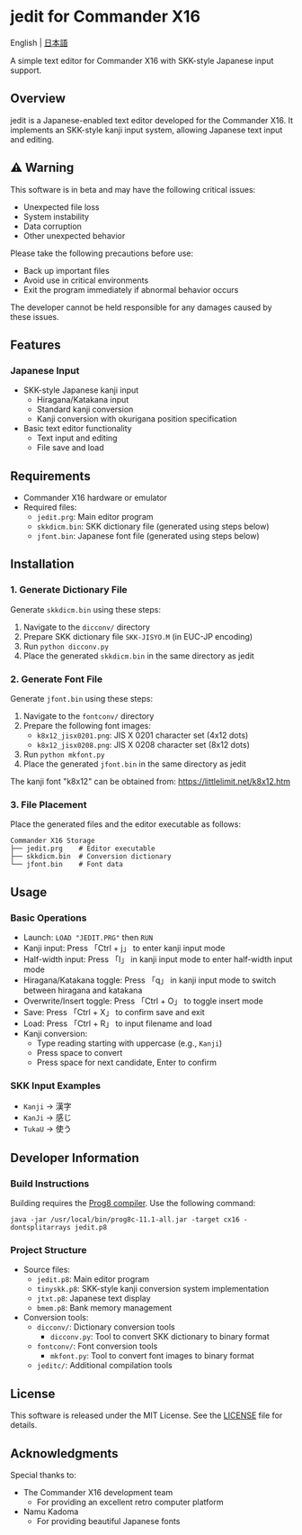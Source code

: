 # jedit for Commander X16

English | [日本語](README.ja.md)

A simple text editor for Commander X16 with SKK-style Japanese input support.

## Overview

jedit is a Japanese-enabled text editor developed for the Commander X16. It implements an SKK-style kanji input system, allowing Japanese text input and editing.

## ⚠️ Warning

This software is in beta and may have the following critical issues:

- Unexpected file loss
- System instability
- Data corruption
- Other unexpected behavior

Please take the following precautions before use:

- Back up important files
- Avoid use in critical environments
- Exit the program immediately if abnormal behavior occurs

The developer cannot be held responsible for any damages caused by these issues.

## Features

### Japanese Input
- SKK-style Japanese kanji input
  - Hiragana/Katakana input
  - Standard kanji conversion
  - Kanji conversion with okurigana position specification
- Basic text editor functionality
  - Text input and editing
  - File save and load

## Requirements

- Commander X16 hardware or emulator
- Required files:
  - `jedit.prg`: Main editor program
  - `skkdicm.bin`: SKK dictionary file (generated using steps below)
  - `jfont.bin`: Japanese font file (generated using steps below)

## Installation

### 1. Generate Dictionary File

Generate `skkdicm.bin` using these steps:

1. Navigate to the `dicconv/` directory
2. Prepare SKK dictionary file `SKK-JISYO.M` (in EUC-JP encoding)
3. Run `python dicconv.py`
4. Place the generated `skkdicm.bin` in the same directory as jedit

### 2. Generate Font File

Generate `jfont.bin` using these steps:

1. Navigate to the `fontconv/` directory
2. Prepare the following font images:
   - `k8x12_jisx0201.png`: JIS X 0201 character set (4x12 dots)
   - `k8x12_jisx0208.png`: JIS X 0208 character set (8x12 dots)
3. Run `python mkfont.py`
4. Place the generated `jfont.bin` in the same directory as jedit

The kanji font "k8x12" can be obtained from:
https://littlelimit.net/k8x12.htm

### 3. File Placement

Place the generated files and the editor executable as follows:

```
Commander X16 Storage
├── jedit.prg    # Editor executable
├── skkdicm.bin  # Conversion dictionary
└── jfont.bin    # Font data
```

## Usage

### Basic Operations

- Launch: `LOAD "JEDIT.PRG"` then `RUN`
- Kanji input: Press 「Ctrl + j」 to enter kanji input mode
- Half-width input: Press 「l」 in kanji input mode to enter half-width input mode
- Hiragana/Katakana toggle: Press 「q」 in kanji input mode to switch between hiragana and katakana
- Overwrite/Insert toggle: Press 「Ctrl + O」 to toggle insert mode
- Save: Press 「Ctrl + X」 to confirm save and exit
- Load: Press 「Ctrl + R」 to input filename and load
- Kanji conversion: 
  - Type reading starting with uppercase (e.g., `Kanji`)
  - Press space to convert
  - Press space for next candidate, Enter to confirm

### SKK Input Examples

- `Kanji` → 漢字
- `KanJi` → 感じ
- `TukaU` → 使う

## Developer Information

### Build Instructions

Building requires the [Prog8 compiler](https://github.com/irmen/prog8). Use the following command:

```
java -jar /usr/local/bin/prog8c-11.1-all.jar -target cx16 -dontsplitarrays jedit.p8
```

### Project Structure

- Source files:
  - `jedit.p8`: Main editor program
  - `tinyskk.p8`: SKK-style kanji conversion system implementation
  - `jtxt.p8`: Japanese text display
  - `bmem.p8`: Bank memory management
- Conversion tools:
  - `dicconv/`: Dictionary conversion tools
    - `dicconv.py`: Tool to convert SKK dictionary to binary format
  - `fontconv/`: Font conversion tools
    - `mkfont.py`: Tool to convert font images to binary format
  - `jeditc/`: Additional compilation tools

## License

This software is released under the MIT License. See the [LICENSE](LICENSE) file for details.

## Acknowledgments

Special thanks to:

- The Commander X16 development team
  - For providing an excellent retro computer platform
- Namu Kadoma
  - For providing beautiful Japanese fonts 
